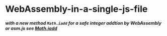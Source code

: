 # WebAssembly-in-a-single-js-file
##### with a new method `Math.iadd` for a safe integer addtion by WebAssembly or asm.js see [Math.iadd](https://github.com/Basel-Alhajeri-MBH/Math.iadd)

